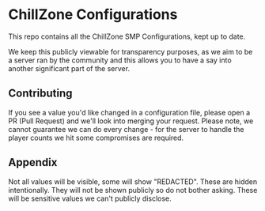 
# ChillZone Configurations

This repo contains all the ChillZone SMP Configurations, kept up to date.

We keep this publicly viewable for transparency purposes, as we aim to be a server ran by the community and this allows you to have a say into another significant part of the server.



## Contributing

If you see a value you'd like changed in a configuration file, please open a PR (Pull Request) and we'll look into merging your request. Please note, we cannot guarantee we can do every change - for the server to handle the player counts we hit some compromises are required. 


## Appendix

Not all values will be visible, some will show "REDACTED". These are hidden intentionally. They will not be shown publicly so do not bother asking. These will be sensitive values we can't publicly disclose.

